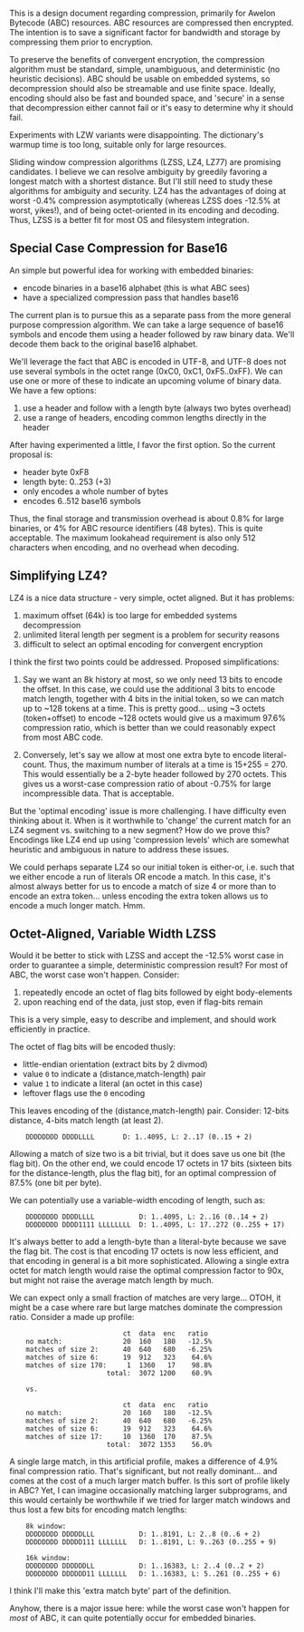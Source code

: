 This is a design document regarding compression, primarily for Awelon Bytecode (ABC) resources. ABC resources are compressed then encrypted. The intention is to save a significant factor for bandwidth and storage by compressing them prior to encryption. 

To preserve the benefits of convergent encryption, the compression algorithm must be standard, simple, unambiguous, and deterministic (no heuristic decisions). ABC should be usable on embedded systems, so decompression should also be streamable and use finite space. Ideally, encoding should also be fast and bounded space, and 'secure' in a sense that decompression either cannot fail or it's easy to determine why it should fail.

Experiments with LZW variants were disappointing. The dictionary's warmup time is too long, suitable only for large resources. 

Sliding window compression algorithms (LZSS, LZ4, LZ77) are promising candidates. I believe we can resolve ambiguity by greedily favoring a longest match with a shortest distance. But I'll still need to study these algorithms for ambiguity and security. LZ4 has the advantages of doing at worst -0.4% compression asymptotically (whereas LZSS does -12.5% at worst, yikes!), and of being octet-oriented in its encoding and decoding. Thus, LZSS is a better fit for most OS and filesystem integration. 

## Special Case Compression for Base16

An simple but powerful idea for working with embedded binaries: 

* encode binaries in a base16 alphabet (this is what ABC sees)
* have a specialized compression pass that handles base16

The current plan is to pursue this as a separate pass from the more general purpose compression algorithm. We can take a large sequence of base16 symbols and encode them using a header followed by raw binary data. We'll decode them back to the original base16 alphabet.

We'll leverage the fact that ABC is encoded in UTF-8, and UTF-8 does not use several symbols in the octet range (0xC0, 0xC1, 0xF5..0xFF). We can use one or more of these to indicate an upcoming volume of binary data. We have a few options: 

1. use a header and follow with a length byte (always two bytes overhead)
2. use a range of headers, encoding common lengths directly in the header

After having experimented a little, I favor the first option. So the current proposal is:

* header byte 0xF8
* length byte: 0..253 (+3)
* only encodes a whole number of bytes
* encodes 6..512 base16 symbols

Thus, the final storage and transmission overhead is about 0.8% for large binaries, or 4% for ABC resource identifiers (48 bytes). This is quite acceptable. The maximum lookahead requirement is also only 512 characters when encoding, and no overhead when decoding.

## Simplifying LZ4?

LZ4 is a nice data structure - very simple, octet aligned. But it has problems:

1. maximum offset (64k) is too large for embedded systems decompression
2. unlimited literal length per segment is a problem for security reasons
3. difficult to select an optimal encoding for convergent encryption

I think the first two points could be addressed. Proposed simplifications:

1. Say we want an 8k history at most, so we only need 13 bits to encode the offset. In this case, we could use the additional 3 bits to encode match length, together with 4 bits in the initial token, so we can match up to ~128 tokens at a time. This is pretty good... using ~3 octets (token+offset) to encode ~128 octets would give us a maximum 97.6% compression ratio, which is better than we could reasonably expect from most ABC code.

2. Conversely, let's say we allow at most one extra byte to encode literal-count. Thus, the maximum number of literals at a time is 15+255 = 270. This would essentially be a 2-byte header followed by 270 octets. This gives us a worst-case compression ratio of about -0.75% for large incompressible data. That is acceptable.

But the 'optimal encoding' issue is more challenging. I have difficulty even thinking about it. When is it worthwhile to 'change' the current match for an LZ4 segment vs. switching to a new segment? How do we prove this? Encodings like LZ4 end up using 'compression levels' which are somewhat heuristic and ambiguous in nature to address these issues.

We could perhaps separate LZ4 so our initial token is either-or, i.e. such that we either encode a run of literals OR encode a match. In this case, it's almost always better for us to encode a match of size 4 or more than to encode an extra token... unless encoding the extra token allows us to encode a much longer match. Hmm.


## Octet-Aligned, Variable Width LZSS

Would it be better to stick with LZSS and accept the -12.5% worst case in order to guarantee a simple, deterministic compression result? For most of ABC, the worst case won't happen. Consider:

1. repeatedly encode an octet of flag bits followed by eight body-elements
2. upon reaching end of the data, just stop, even if flag-bits remain

This is a very simple, easy to describe and implement, and should work efficiently in practice.

The octet of flag bits will be encoded thusly:

* little-endian orientation (extract bits by 2 divmod)
* value `0` to indicate a (distance,match-length) pair
* value `1` to indicate a literal (an octet in this case)
* leftover flags use the `0` encoding

This leaves encoding of the (distance,match-length) pair. Consider: 12-bits distance, 4-bits match length (at least 2). 

        DDDDDDDD DDDDLLLL       D: 1..4095, L: 2..17 (0..15 + 2)

Allowing a match of size two is a bit trivial, but it does save us one bit (the flag bit). On the other end, we could encode 17 octets in 17 bits (sixteen bits for the distance-length, plus the flag bit), for an optimal compression of 87.5% (one bit per byte). 

We can potentially use a variable-width encoding of length, such as:

        DDDDDDDD DDDDLLLL           D: 1..4095, L: 2..16 (0..14 + 2)
        DDDDDDDD DDDD1111 LLLLLLLL  D: 1..4095, L: 17..272 (0..255 + 17)

It's always better to add a length-byte than a literal-byte because we save the flag bit. The cost is that encoding 17 octets is now less efficient, and that encoding in general is a bit more sophisticated. Allowing a single extra octet for match length would raise the optimal compression factor to 90x, but might not raise the average match length by much. 

We can expect only a small fraction of matches are very large... OTOH, it might be a case where rare but large matches dominate the compression ratio. Consider a made up profile:
     
                                ct  data  enc   ratio
        no match:               20  160   180   -12.5%
        matches of size 2:      40  640   680   -6.25%
        matches of size 6:      19  912   323    64.6%
        matches of size 170:     1  1360   17    98.8%
                            total:  3072 1200    60.9%

        vs.

                                ct  data  enc   ratio
        no match:               20  160   180   -12.5%
        matches of size 2:      40  640   680   -6.25%
        matches of size 6:      19  912   323    64.6%
        matches of size 17:     10  1360  170    87.5%
                            total:  3072 1353    56.0%

A single large match, in this artificial profile, makes a difference of 4.9% final compression ratio. That's significant, but not really dominant... and comes at the cost of a much larger match buffer. Is this sort of profile likely in ABC? Yet, I can imagine occasionally matching larger subprograms, and this would certainly be worthwhile if we tried for larger match windows and thus lost a few bits for encoding match lengths: 

        8k window:
        DDDDDDDD DDDDDLLL           D: 1..8191, L: 2..8 (0..6 + 2)
        DDDDDDDD DDDDD111 LLLLLLL   D: 1..8191, L: 9..263 (0..255 + 9)

        16k window:
        DDDDDDDD DDDDDDLL           D: 1..16383, L: 2..4 (0..2 + 2)
        DDDDDDDD DDDDDD11 LLLLLLL   D: 1..16383, L: 5..261 (0..255 + 6)

I think I'll make this 'extra match byte' part of the definition. 

Anyhow, there is a major issue here: while the worst case won't happen for *most* of ABC, it can quite potentially occur for embedded binaries.



